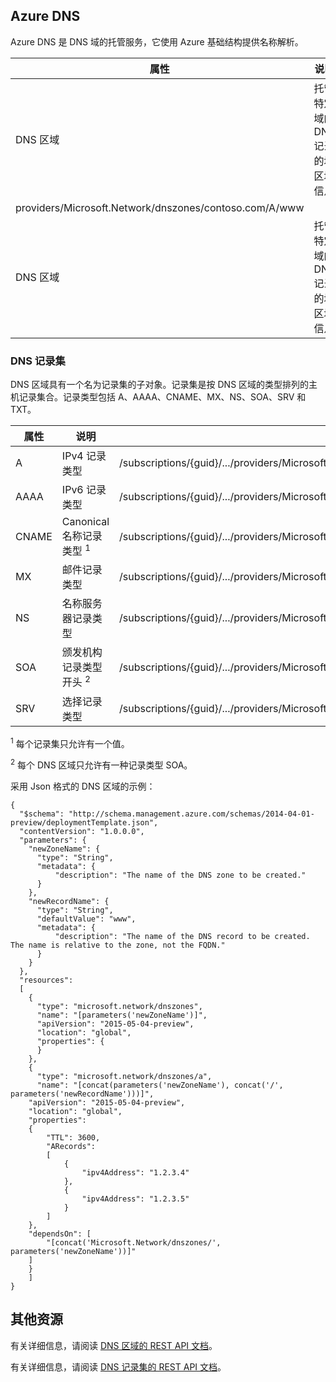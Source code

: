 ## Azure DNS

Azure DNS 是 DNS 域的托管服务，它使用 Azure 基础结构提供名称解析。


| 属性 | 说明 | 示例值 |
|---|---|---|
| DNS 区域 | 托管特定域的 DNS 记录的域区域信息 | /subscriptions/{guid}/.../providers/Microsoft.Network/dnszones/contoso.com"，
providers/Microsoft.Network/dnszones/contoso.com/A/www |
| DNS 区域 | 托管特定域的 DNS 记录的域区域信息 | /subscriptions/{guid}/.../providers/Microsoft.Network/dnszones/contoso.com"


### DNS 记录集

DNS 区域具有一个名为记录集的子对象。记录集是按 DNS 区域的类型排列的主机记录集合。记录类型包括 A、AAAA、CNAME、MX、NS、SOA、SRV 和 TXT。

| 属性 | 说明 | 示例值 |
|---|---|---|
| A | IPv4 记录类型 | /subscriptions/{guid}/.../providers/Microsoft.Network/dnszones/contoso.com/A/www |
| AAAA | IPv6 记录类型| /subscriptions/{guid}/.../providers/Microsoft.Network/dnszones/contoso.com/AAAA/hostrecord |
| CNAME | Canonical 名称记录类型 <sup>1</sup> | /subscriptions/{guid}/.../providers/Microsoft.Network/dnszones/contoso.com/CNAME/www |
| MX | 邮件记录类型 | /subscriptions/{guid}/.../providers/Microsoft.Network/dnszones/contoso.com/MX/mail |
| NS | 名称服务器记录类型 | /subscriptions/{guid}/.../providers/Microsoft.Network/dnszones/contoso.com/NS/ |
| SOA | 颁发机构记录类型开头 <sup>2</sup> | /subscriptions/{guid}/.../providers/Microsoft.Network/dnszones/contoso.com/SOA |
| SRV | 选择记录类型 | /subscriptions/{guid}/.../providers/Microsoft.Network/dnszones/contoso.com/SRV |

<sup>1</sup> 每个记录集只允许有一个值。

<sup>2</sup> 每个 DNS 区域只允许有一种记录类型 SOA。

采用 Json 格式的 DNS 区域的示例：

	{
	  "$schema": "http://schema.management.azure.com/schemas/2014-04-01-preview/deploymentTemplate.json",
	  "contentVersion": "1.0.0.0",
	  "parameters": {
	    "newZoneName": {
	      "type": "String",
	      "metadata": {
	          "description": "The name of the DNS zone to be created."
	      }
	    },
	    "newRecordName": {
	      "type": "String",
	      "defaultValue": "www",
	      "metadata": {
	          "description": "The name of the DNS record to be created.  The name is relative to the zone, not the FQDN."
	      }
	    }
	  },
	  "resources": 
	  [
	    {
	      "type": "microsoft.network/dnszones",
	      "name": "[parameters('newZoneName')]",
	      "apiVersion": "2015-05-04-preview",
	      "location": "global",
	      "properties": {
	      }
	    },
	    {
	      "type": "microsoft.network/dnszones/a",
		  "name": "[concat(parameters('newZoneName'), concat('/', parameters('newRecordName')))]",
      	"apiVersion": "2015-05-04-preview",
      	"location": "global",
	  	"properties": 
	  	{
        	"TTL": 3600,
			"ARecords": 
			[
			    {
				    "ipv4Address": "1.2.3.4"
				},
				{
				    "ipv4Address": "1.2.3.5"
				}
			]
	  	},
	  	"dependsOn": [
        	"[concat('Microsoft.Network/dnszones/', parameters('newZoneName'))]"
      	]
    	}
	  	]
	}

## 其他资源

有关详细信息，请阅读 [DNS 区域的 REST API 文档](https://msdn.microsoft.com/zh-cn/library/azure/mt130626.aspx)。

有关详细信息，请阅读 [DNS 记录集的 REST API 文档](https://msdn.microsoft.com/zh-cn/library/azure/mt130627.aspx)。

<!---HONumber=Mooncake_1221_2015-->